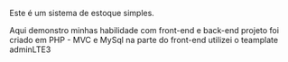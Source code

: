 Este é um sistema de estoque simples.


Aqui demonstro minhas habilidade com front-end e back-end
projeto foi criado em PHP - MVC e MySql
na parte do front-end utilizei o teamplate adminLTE3

